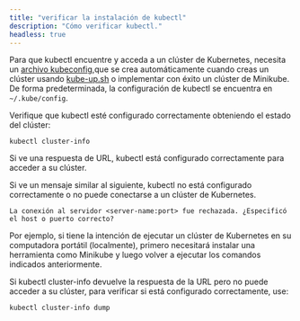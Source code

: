 ```yaml
---
title: "verificar la instalación de kubectl"
description: "Cómo verificar kubectl."
headless: true
---
```


Para que kubectl encuentre y acceda a un clúster de Kubernetes, necesita un
[archivo kubeconfig](/docs/concepts/configuration/organize-cluster-access-kubeconfig/),que se crea automáticamente cuando creas un clúster usando
[kube-up.sh](https://github.com/kubernetes/kubernetes/blob/master/cluster/kube-up.sh)
o implementar con éxito un clúster de Minikube.
De forma predeterminada, la configuración de kubectl se encuentra en `~/.kube/config`.

Verifique que kubectl esté configurado correctamente obteniendo el estado del clúster:

```shell
kubectl cluster-info
```
Si ve una respuesta de URL, kubectl está configurado correctamente para acceder a su clúster.

Si ve un mensaje similar al siguiente, kubectl no está configurado correctamente o no puede conectarse a un clúster de Kubernetes.
```
La conexión al servidor <server-name:port> fue rechazada. ¿Especificó el host o puerto correcto?
```

Por ejemplo, si tiene la intención de ejecutar un clúster de Kubernetes en su computadora portátil (localmente), primero necesitará instalar una herramienta como Minikube y luego volver a ejecutar los comandos indicados anteriormente.

Si kubectl cluster-info devuelve la respuesta de la URL pero no puede acceder a su clúster, para verificar si está configurado correctamente, use:

```shell
kubectl cluster-info dump
```